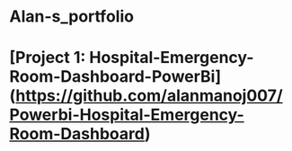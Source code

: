 # Alan-s_portfolio

# [Project 1: Hospital-Emergency-Room-Dashboard-PowerBi] (https://github.com/alanmanoj007/Powerbi-Hospital-Emergency-Room-Dashboard)
